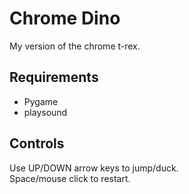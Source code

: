 # Chrome Dino
My version of the chrome t-rex.

## Requirements
- Pygame
- playsound

## Controls
Use UP/DOWN arrow keys to jump/duck.\
Space/mouse click to restart.
